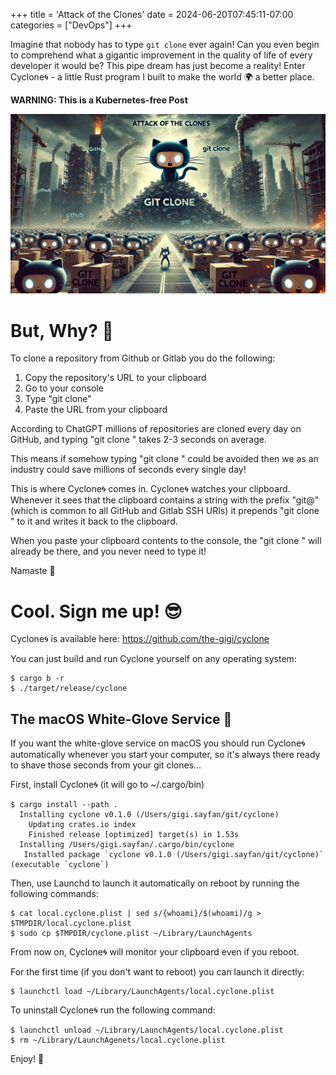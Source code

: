 +++
title = 'Attack of the Clones'
date = 2024-06-20T07:45:11-07:00
categories = ["DevOps"]
+++

Imagine that nobody has to type `git clone` ever again! Can you even begin to comprehend what a
gigantic improvement in the quality of life of every developer it would be? This pipe dream has just
become a reality! Enter Cyclone🌀 - a little Rust program I built to make the world 🌍 a better place.

**WARNING: This is a Kubernetes-free Post**

<!--more-->

![](attack-of-the-clones.jpg)

# But, Why? 🤷

To clone a repository from Github or Gitlab you do the following:

1. Copy the repository's URL to your clipboard
2. Go to your console
3. Type "git clone"
4. Paste the URL from your clipboard

According to ChatGPT millions of repositories are cloned every day on GitHub, and typing "git
clone "
takes 2-3 seconds on average.

This means if somehow typing "git clone " could be avoided then we as an industry
could save millions of seconds every single day!

This is where Cyclone🌀 comes in. Cyclone🌀 watches your clipboard. Whenever it sees that the
clipboard contains a string with the prefix "git@" (which is common to all GitHub and Gitlab SSH
URIs) it prepends "git clone " to it and writes it back to the clipboard.

When you paste your clipboard contents to the console, the "git clone " will already be there, and
you never need to type it!

Namaste 🙏

# Cool. Sign me up! 😎

Cyclone🌀 is available here:
https://github.com/the-gigi/cyclone

You can just build and run Cyclone yourself on any operating system:

```
$ cargo b -r
$ ./target/release/cyclone
```

## The macOS White-Glove Service 🤵

If you want the white-glove service on macOS you should run Cyclone🌀 automatically whenever you
start your computer, so it's always there ready to shave those seconds from your git clones...

First, install Cyclone🌀 (it will go to ~/.cargo/bin)

```
$ cargo install --path .
  Installing cyclone v0.1.0 (/Users/gigi.sayfan/git/cyclone)
    Updating crates.io index
    Finished release [optimized] target(s) in 1.53s
  Installing /Users/gigi.sayfan/.cargo/bin/cyclone
   Installed package `cyclone v0.1.0 (/Users/gigi.sayfan/git/cyclone)` (executable `cyclone`)
```

Then, use Launchd to launch it automatically on reboot by running the following commands:

```
$ cat local.cyclone.plist | sed s/{whoami}/$(whoami)/g > $TMPDIR/local.cyclone.plist
$ sudo cp $TMPDIR/cyclone.plist ~/Library/LaunchAgents
```

From now on, Cyclone🌀 will monitor your clipboard even if you reboot.

For the first time (if you don't want to reboot) you can launch it directly:

```
$ launchctl load ~/Library/LaunchAgents/local.cyclone.plist
```

To uninstall Cyclone🌀 run the following command:

```
$ launchctl unload ~/Library/LaunchAgents/local.cyclone.plist
$ rm ~/Library/LaunchAgenets/local.cyclone.plist
```

Enjoy! 🥳 
